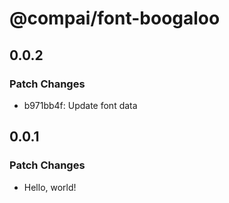 # @compai/font-boogaloo

## 0.0.2

### Patch Changes

- b971bb4f: Update font data

## 0.0.1

### Patch Changes

- Hello, world!
